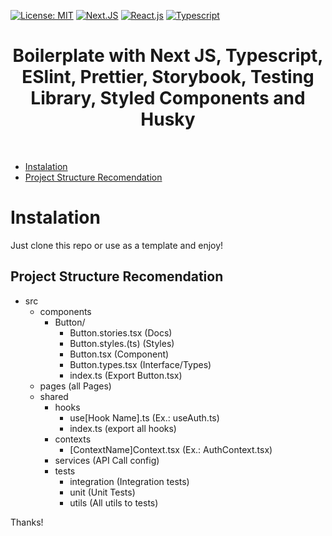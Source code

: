 [![License: MIT](https://img.shields.io/badge/License-MIT-red.svg)](https://opensource.org/licenses/MIT)
[![Next.JS](https://img.shields.io/badge/NextJS-blue)](https://nextjs.org/)
[![React.js](https://img.shields.io/badge/-ReactJS-blue)](https://pt-br.reactjs.org/)
[![Typescript](https://img.shields.io/badge/-Typescript-blue)](https://www.typescriptlang.org/)

<div align="center">
    <h1 color="#ffff" >Boilerplate with Next JS, Typescript, ESlint, Prettier, Storybook, Testing Library, Styled Components and Husky</h1>
    </br>
</div>

- [Instalation](#instalation)
- [Project Structure Recomendation](#project-structure-recomendation)

# <strong>Instalation</strong>

Just clone this repo or use as a template and enjoy!
</br>

## Project Structure Recomendation

- src
  - components
    - Button/
      - Button.stories.tsx (Docs)
      - Button.styles.(ts) (Styles)
      - Button.tsx (Component)
      - Button.types.tsx (Interface/Types)
      - index.ts (Export Button.tsx)
  - pages (all Pages)
  - shared
    - hooks
      - use[Hook Name].ts (Ex.: useAuth.ts)
      - index.ts (export all hooks)
    - contexts
      - [ContextName]Context.tsx (Ex.: AuthContext.tsx)
    - services (API Call config)
    - tests
      - integration (Integration tests)
      - unit (Unit Tests)
      - utils (All utils to tests)

Thanks!
